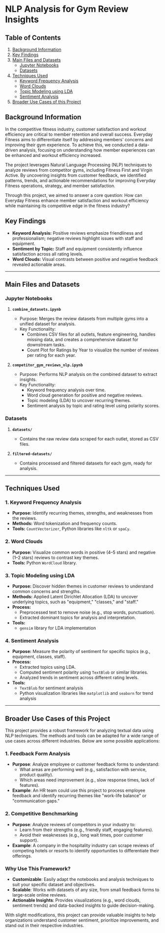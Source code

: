 # **NLP Analysis for Gym Review Insights**

## **Table of Contents**
1. [Background Information](#background-information)  
2. [Key Findings](#key-findings)  
3. [Main Files and Datasets](#main-files-and-datasets)  
    - [Jupyter Notebooks](#jupyter-notebooks)  
    - [Datasets](#datasets)  
4. [Techniques Used](#techniques-used)  
    - [Keyword Frequency Analysis](#1-keyword-frequency-analysis)  
    - [Word Clouds](#2-word-clouds)  
    - [Topic Modeling using LDA](#3-topic-modeling-using-lda)  
    - [Sentiment Analysis](#4-sentiment-analysis)  
5. [Broader Use Cases of this Project](#broader-use-case-of-this-project)  

## **Background Information**
In the competitive fitness industry, customer satisfaction and workout efficiency are critical to member retention and overall success. Everyday Fitness aims to differentiate itself by addressing members' concerns and improving their gym experience. To achieve this, we conducted a data-driven analysis, focusing on understanding how member experiences can be enhanced and workout efficiency increased.

The project leverages Natural Language Processing (NLP) techniques to analyze reviews from competitor gyms, including Fitness First and Virgin Active. By uncovering insights from customer feedback, we identified patterns, trends, and actionable recommendations for improving Everyday Fitness operations, strategy, and member satisfaction.

Through this project, we aimed to answer a core question: How can Everyday Fitness enhance member satisfaction and workout efficiency while maintaining its competitive edge in the fitness industry?

## **Key Findings**
- **Keyword Analysis:** Positive reviews emphasize friendliness and professionalism; negative reviews highlight issues with staff and equipment.
- **Sentiment by Topic:** Staff and equipment consistently influence satisfaction across all rating levels.
- **Word Clouds:** Visual contrasts between positive and negative feedback revealed actionable areas.

---

## Main Files and Datasets

### Jupyter Notebooks
1. **`combine_datasets.ipynb`**  
   - Purpose: Merges the review datasets from multiple gyms into a unified dataset for analysis.  
   - Key Functionality:
     - Combines CSV files for all outlets, feature engineering, handles missing data, and creates a comprehensive dataset for downstream tasks.
     - Count Plot for Ratings by Year to visualize the number of reviews per rating for each year.

2. **`competitor_gym_reviews_nlp.ipynb`**  
   - Purpose: Performs NLP analysis on the combined dataset to extract insights.  
   - Key Functionality:
     - Keyword frequency analysis over time.
     - Word cloud generation for positive and negative reviews.  
     - Topic modeling (LDA) to uncover recurring themes.  
     - Sentiment analysis by topic and rating level using polarity scores.  

### Datasets
1. **`datasets/`**  
   - Contains the raw review data scraped for each outlet, stored as CSV files.  

2. **`filtered-datasets/`**  
   - Contains processed and filtered datasets for each gym, ready for analysis.  
     
---

## **Techniques Used**

### 1. **Keyword Frequency Analysis**
- **Purpose:** Identify recurring themes, strengths, and weaknesses from the reviews.
- **Methods:** Word tokenization and frequency counts.
- **Tools:** `CountVectorizer`, Python libraries like `nltk` or `spaCy`.

### 2. **Word Clouds**
- **Purpose:** Visualize common words in positive (4–5 stars) and negative (1–2 stars) reviews to contrast key themes.
- **Tools:** Python `WordCloud` library.

### 3. **Topic Modeling using LDA**
- **Purpose:** Discover hidden themes in customer reviews to understand common concerns and strengths.  
- **Methods:** Applied Latent Dirichlet Allocation (LDA) to uncover underlying topics, such as "equipment," "classes," and "staff."  
- **Process:**  
  - Preprocessed text to remove noise (e.g., stop words, punctuation).  
  - Extracted dominant topics for analysis and interpretation.  
- **Tools:**  
  - `gensim` library for LDA implementation
    
### 4. **Sentiment Analysis**
- **Purpose:** Measure the polarity of sentiment for specific topics (e.g., equipment, classes, staff).
- **Process:**
  - Extracted topics using LDA.
  - Computed sentiment polarity using `TextBlob` or similar libraries.
  - Analyzed trends in sentiment across different rating levels.
- **Tools:**  
  - `TextBlob` for sentiment analysis  
  - Python visualization libraries like `matplotlib` and `seaborn` for trend analysis  

---

## Broader Use Cases of this Project
This project provides a robust framework for analyzing textual data using NLP techniques. The methods and tools can be adapted for a wide range of use cases across different industries. Below are some possible applications:

### 1. Feedback Form Analysis
- **Purpose**: Analyze employee or customer feedback forms to understand:
  - What areas are performing well (e.g., satisfaction with service, product quality).
  - Which areas need improvement (e.g., slow response times, lack of features).
- **Example**: An HR team could use this project to process employee feedback and identify recurring themes like "work-life balance" or "communication gaps."

### 2. Competitive Benchmarking
- **Purpose**: Analyze reviews of competitors in your industry to:
  - Learn from their strengths (e.g., friendly staff, engaging features).
  - Avoid their weaknesses (e.g., long wait times, poor customer support).
- **Example**: A company in the hospitality industry can scrape reviews of competing hotels or resorts to identify opportunities to differentiate their offerings.

### Why Use This Framework?
- **Customizable**: Easily adapt the notebooks and analysis techniques to suit your specific dataset and objectives.
- **Scalable**: Works with datasets of any size, from small feedback forms to large-scale online reviews.
- **Actionable Insights**: Provides visualizations (e.g., word clouds, sentiment trends) and data-backed insights to guide decision-making.

With slight modifications, this project can provide valuable insights to help organizations understand customer sentiment, prioritize improvements, and stand out in their respective industries.
